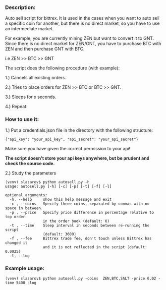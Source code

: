 ### Description:
Auto sell script for bittrex. It is used in the cases when you want
to auto sell a specific coin for another, but there is no direct market,
so you have to use an intermediate market.

For example, you are currently mining ZEN but want to convert it to GNT.
Since there is no direct market for ZEN/GNT, you have to purchase BTC with ZEN and then purchase GNT with BTC.

i.e ZEN >> BTC >> GNT

The script does the following procedure (with example):

1.) Cancels all existing orders.

2.) Tries to place orders for ZEN >> BTC or BTC >> GNT.

3.) Sleeps for x seconds.

4.) Repeat.

### How to use it:
1.) Put a credentials.json file in the directory with the following structure:

`{"api_key": "your_api_key", "api_secret": "your_api_secret"}`


Make sure you have given the correct permission to your api!

**The script doesn't store your api keys anywhere, but be prudent and check the source code.**

2.) Study the parameters
```
(venv) slazarov$ python autosell.py -h
usage: autosell.py [-h] [-c] [-p] [-t] [-f] [-l]

optional arguments:
  -h, --help     show this help message and exit
  -c , --coins   Specify three coins, separated by commas with no space in between.
  -p , --price   Specify price difference in percentage relative to top order
                 in the order book (default: 0)
  -t , --time    Sleep interval in seconds between re-running the script
                 (default: 3600)
  -f , --fee     Bittrex trade fee, don't touch unless Bittrex has changed it
                 and it is not reflected in the script (default: 0.0025)
  -l, --log
 ```

 ### Example usage:
 ```
(venv) slazarov$ python autosell.py -coins  ZEN,BTC,SALT -price 0.02 -time 5400 -log
 ```
